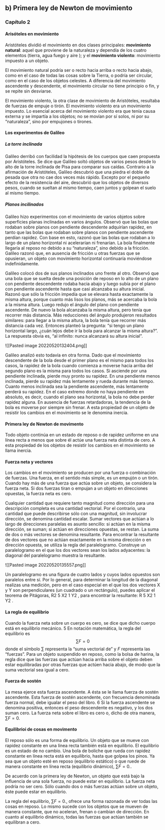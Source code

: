 ## b) Primera ley de Newton de movimiento
### Capítulo 2
#### Arisóteles en movimiento
Aristóteles dividió el movimiento en dos clases principales: **movimiento natural**: aquel que proviene de la naturaleza y dependía de los cuatro elementos (tierra, agua fuego y aire ); y el **movimiento violento**: movimiento impuesto a un objeto.

El movimiento natural podría ser o recto hacia arriba o recto hacia abajo, como en el caso de todas las cosas sobre la Tierra, o podría ser circular, como en el caso de los objetos celestes. A diferencia del movimiento ascendente y descendente, el movimiento circular no tiene principio o fin, y se repite sin desviarse. 

El movimiento violento, la otra clase de movimiento de Aristóteles, resultaba de fuerzas de empuje o tirón. El movimiento violento era un movimiento impuesto. Lo esencial acerca del movimiento violento era que tenía causa externa y se impartía a los objetos; no se movían por sí solos, ni por su “naturaleza”, sino por empujones o tirones. 

#### Los experimentos de Galileo
##### La torre inclinada
Galileo derribó con facilidad la hipótesis de los cuerpos que caen propuesta por Aristóteles. Se dice que Galileo soltó objetos de varios pesos desde lo alto de la torre inclinada de Pisa para comparar sus caídas. Contrario a la afirmación de Aristóteles, Galileo descubrió que una piedra el doble de pesada que otra no cae dos veces más rápido. Excepto por el pequeño efecto de la resistencia del aire, descubrió que los objetos de diversos pesos, cuando se sueltan al mismo tiempo, caen juntos y golpean el suelo al mismo tiempo. 

##### Planos incilinados
Galileo hizo experimentos con el movimiento de varios objetos sobre superficies planas inclinadas en varios ángulos. Observó que las bolas que rodaban sobre planos con pendiente descendente adquirían rapidez, en tanto que las bolas que rodaban sobre planos con pendiente ascendente perdían rapidez. Con base en esto, razonó que las bolas que rodaban a lo largo de un plano horizontal ni acelerarían ni frenarían. La bola finalmente llegaría al reposo no debido a su “naturaleza”, sino debido a la fricción. Galileo razonó que, en ausencia de fricción u otras fuerzas que se opusieran, un objeto con movimiento horizontal continuaría moviéndose indefinidamente. 

Galileo colocó dos de sus planos inclinados uno frente al otro. Observó que una bola que se suelta desde una posición de reposo en lo alto de un plano con pendiente descendente rodaba hacia abajo y luego subía por el plano con pendiente ascendente hasta que casi alcanzaba su altura inicial. Razonó que sólo la fricción impedía que se elevara hasta exactamente la misma altura, porque cuanto más lisos los planos, más se acercaba la bola a la misma altura. Luego redujo el ángulo del plano con pendiente ascendente. De nuevo la bola alcanzaba la misma altura, pero tenía que recorrer más distancia. Más reducciones del ángulo produjeron resultados similares: para llegar a la misma altura, la bola tenía que recorrer más distancia cada vez. Entonces planteó la pregunta: “si tengo un plano horizontal largo, ¿cuán lejos debe ir la bola para alcanzar la misma altura?”. La respuesta obvia es, “al infinito: nunca alcanzará su altura inicial”.

![[Pasted image 20220520132404.png]]

Galileo analizó esto todavía en otra forma. Dado que el movimiento descendente de la bola desde el primer plano es el mismo para todos los casos, la rapidez de la bola cuando comienza a moverse hacia arriba del segundo plano es la misma para todos los casos. Si asciende por una pendiente inclinada, pierde muy pronto su rapidez. En una pendiente menos inclinada, pierde su rapidez más lentamente y rueda durante más tiempo. Cuanto menos inclinada sea la pendiente ascendente, más lentamente perderá su rapidez. En el caso extremo donde no haya pendiente en absoluto, es decir, cuando el plano sea horizontal, la bola no debe perder rapidez alguna. En ausencia de fuerzas retardadoras, la tendencia de la bola es moverse por siempre sin frenar. A esta propiedad de un objeto de resistir los cambios en el movimiento se le denomina inercia. 

#### Primera ley de Newton de movimento
Todo objeto continúa en un estado de reposo o de rapidez uniforme en una línea recta a menos que sobre él actúe una fuerza neta distinta de cero. A esta propiedad de los objetos de resistir los cambios en el movimiento se llama inercia.

#### Fuerza neta y vectores
Los cambios en el movimiento se producen por una fuerza o combinación de fuerzas. Una fuerza, en el sentido más simple, es un empujón o un tirón. Cuando hay más de una fuerza que actúa sobre un objeto, se considera la fuerza neta. Si dos fuerzas tiran o empujan a un objeto en direcciones opuestas, la fuerza neta es cero.

Cualquier cantidad que requiere tanto magnitud como dirección para una descripción completa es una cantidad vectorial. Por el contrario, una cantidad que puede describirse sólo con una magnitud, sin involucrar dirección, se denomina cantidad escalar. Sumar vectores que actúan a lo largo de direcciones paralelas es asunto sencillo: si actúan en la misma dirección, se suman; si actúan en direcciones opuestas, se restan. La suma de dos o más vectores se denomina resultante. Para encontrar la resultante de dos vectores que no actúan exactamente en la misma dirección o en dirección opuesta, se utiliza la regla del paralelogramo. Construye un paralelogramo en el que los dos vectores sean los lados adyacentes: la diagonal del paralelogramo muestra la resultante. 

![[Pasted image 20220520135557.png]]

Un paralelogramo es una figura de cuatro lados y cuyos lados opuestos son paralelos entre sí. Por lo general, para determinar la longitud de la diagonal realizas una medición, pero en el caso especial en el que los dos vectores X y Y son perpendiculares (un cuadrado o un rectángulo), puedes aplicar el teorema de Pitágoras, R2 5 X2 1 Y2 , para encontrar la resultante: R 5 X2 1 Y2 .

#### La regla de equilibrio
Cuando la fuerza neta sobre un cuerpo es cero, se dice que dicho cuerpo está en equilibrio mecánico. 5 En notación matemática, la regla del equilibrio es 
$$\sum F=0$$
donde el símbolo $\sum$ representa la “suma vectorial de” y $F$ representa las “fuerzas”. Para un objeto suspendido en reposo, como la bolsa de harina, la regla dice que las fuerzas que actúan hacia arriba sobre el objeto deben estar equilibradas por otras fuerzas que actúen hacia abajo, de modo que la suma vectorial sea igual a cero.
#### Fuerza de sostén
La mesa ejerce esta fuerza ascendente. A ésta se le llama fuerza de sostén ascendente. Esta fuerza de sostén ascendente, con frecuencia denominada fuerza normal, debe igualar el peso del libro. 6 Si la fuerza ascendente se denomina positiva, entonces el peso descendente es negativo, y los dos suman cero. La fuerza neta sobre el libro es cero o, dicho de otra manera, $\sum F=0$.
#### Equilibrioi de cosas en movimento
El reposo sólo es una forma de equilibrio. Un objeto que se mueve con rapidez constante en una línea recta también está en equilibrio. El equilibrio es un estado de no cambio. Una bola de boliche que rueda con rapidez constante en línea recta está en equilibrio, hasta que golpea los pinos. Ya sea que un objeto esté en reposo (equilibrio estático) o que ruede de manera constante en línea recta (equilibrio dinámico), $\sum F=0$..

De acuerdo con la primera ley de Newton, un objeto que está bajo la influencia de una sola fuerza, no puede estar en equilibrio. La fuerza neta podría no ser cero. Sólo cuando dos o más fuerzas actúan sobre un objeto, éste puede estar en equilibrio. 

La regla del equilibrio, $\sum F=0$., ofrece una forma razonada de ver todas las cosas en reposo. Lo mismo sucede con los objetos que se mueven de manera constante, que no aceleran, frenan o cambian de dirección. En cuanto al equilibrio dinámico, todas las fuerzas que actúan también se equilibran a cero.